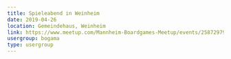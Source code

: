 ```yaml
---
title: Spieleabend in Weinheim 
date: 2019-04-26
location: Gemeindehaus, Weinheim
link: https://www.meetup.com/Mannheim-Boardgames-Meetup/events/258729793/
usergroup: bogama
type: usergroup
---
```

